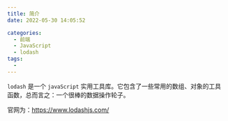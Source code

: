 ```yaml
---
title: 简介
date: 2022-05-30 14:05:52

categories:
  - 前端
  - JavaScript
  - lodash
tags:
  - 
---
```


`lodash` 是一个 `javaScript` 实用工具库。它包含了一些常用的数组、对象的工具函数，总而言之：一个很棒的数据操作轮子。

官网为：https://www.lodashjs.com/
